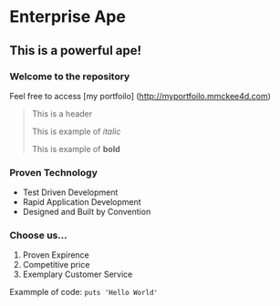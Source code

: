 Enterprise Ape
============

This is a powerful ape!
---------------------

### Welcome to the repository

Feel free to access [my portfoilo] (http://myportfoilo.mmckee4d.com)

> This is a header
>
> This is example of *italic*
>
> This is example of **bold**

### Proven Technology
* Test Driven Development
* Rapid Application Development
* Designed and Built by Convention

### Choose us...
1. Proven Expirence
2. Competitive price 
3. Exemplary Customer Service

Exammple of code: `puts 'Hello World'`